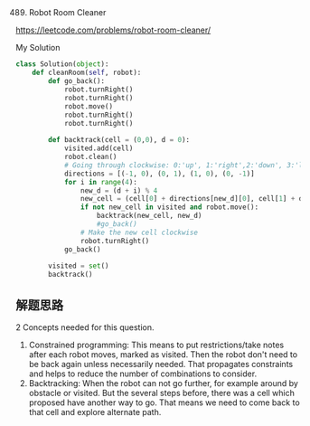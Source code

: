 ## 
489. Robot Room Cleaner

https://leetcode.com/problems/robot-room-cleaner/

My Solution

```python
class Solution(object):
    def cleanRoom(self, robot):
        def go_back():
            robot.turnRight()
            robot.turnRight()
            robot.move()
            robot.turnRight()
            robot.turnRight()
            
        def backtrack(cell = (0,0), d = 0):
            visited.add(cell)
            robot.clean()
            # Going through clockwise: 0:'up', 1:'right',2:'down', 3:'left', be aware it's based on the original directions!!!
            directions = [(-1, 0), (0, 1), (1, 0), (0, -1)]
            for i in range(4):
                new_d = (d + i) % 4
                new_cell = (cell[0] + directions[new_d][0], cell[1] + directions[new_d][1])
                if not new_cell in visited and robot.move():
                    backtrack(new_cell, new_d)
                    #go_back()
                # Make the new cell clockwise
                robot.turnRight()
            go_back()
                
        visited = set()
        backtrack()
```
## 解题思路

2 Concepts needed for this question.

1. Constrained programming: This means to put restrictions/take notes after each robot moves, marked as visited. Then the robot don't need to be back
again unless necessarily needed. That propagates constraints and helps to reduce the number of combinations to consider.
2. Backtracking: When the robot can not go further, for example around by obstacle or visited. But the several steps before, there was a cell which
proposed have another way to go. That means we need to come back to that cell and explore alternate path.


